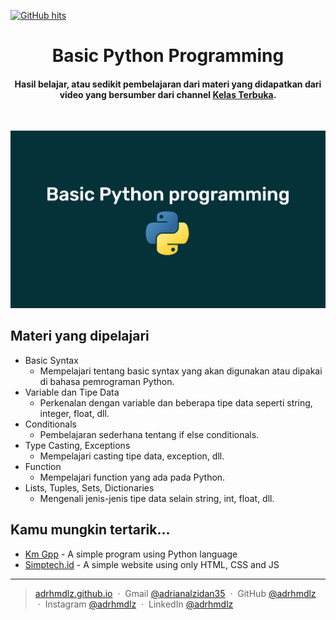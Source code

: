 <a href="https://github.com/adrhmdlz/python-basic" target="_blank"><img alt="GitHub hits" src="https://img.shields.io/github/last-commit/adrhmdlz/python-basic?label=repository%20updated&style=flat-square"></a>

<h1 align="center">
  Basic Python Programming
</h1>

<h4 align="center">Hasil belajar, atau sedikit pembelajaran dari materi yang didapatkan dari video yang bersumber dari channel <a href="https://www.youtube.com/@KelasTerbuka" target="_blank">Kelas Terbuka</a>.</h4>

<br>

![screenshot](https://raw.githubusercontent.com/adhmdlzdn/python-basic/master/Asset/img/banner.jpg)

## Materi yang dipelajari 

* Basic Syntax 
    - Mempelajari tentang basic syntax yang akan digunakan atau dipakai di bahasa pemrograman Python.
* Variable dan Tipe Data
    - Perkenalan dengan variable dan beberapa tipe data seperti string, integer, float, dll.
* Conditionals
    - Pembelajaran sederhana tentang if else conditionals.
* Type Casting, Exceptions
    - Mempelajari casting tipe data, exception, dll.
* Function
    - Mempelajari function yang ada pada Python.
* Lists, Tuples, Sets, Dictionaries
    - Mengenali jenis-jenis tipe data selain string, int, float, dll.


## Kamu mungkin tertarik...

- [Km Gpp](https://github.com/adrhmdlz/km-gpp) - A simple program using Python language
- [Simptech.id](https://github.com/adrhmdlz/simptech-id) - A simple website using only HTML, CSS and JS

---

> [adrhmdlz.github.io](https://adrhmdlz.github.io) &nbsp;&middot;&nbsp;
> Gmail [@adrianalzidan35](mailto:adrianalzidan35@gmail.com) &nbsp;&middot;&nbsp;
> GitHub [@adrhmdlz](https://github.com/adrhmdlz) &nbsp;&middot;&nbsp;
> Instagram [@adrhmdlz](https://instagram.com/adrhmdlz) &nbsp;&middot;&nbsp;
> LinkedIn [@adrhmdlz](https://www.linkedin.com/in/adrhmdlz/)